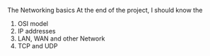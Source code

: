 The Networking basics
At the end of the project, I should know the
1. OSI model
2. IP addresses
3. LAN, WAN and other Network
4. TCP and UDP
